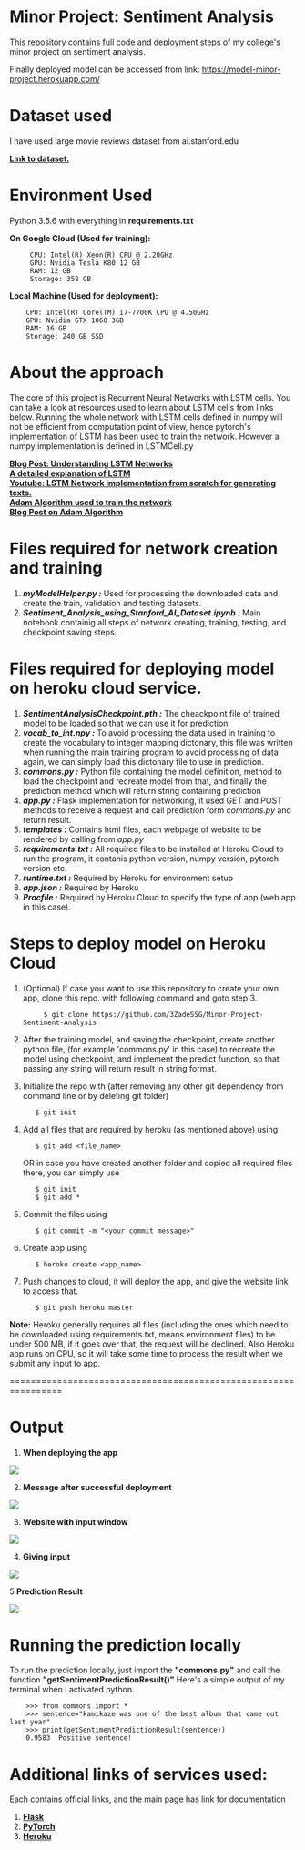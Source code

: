 # Minor Project: Sentiment Analysis
This repository contains full code and deployment steps of my college's minor project on sentiment analysis.

Finally deployed model can be accessed from link: https://model-minor-project.herokuapp.com/ 

# Dataset used
I have used large movie reviews dataset from ai.stanford.edu

[**Link to dataset.**](http://ai.stanford.edu/~amaas/data/sentiment/)<br>

# Environment Used
Python 3.5.6 with everything in **requirements.txt**

**On Google Cloud (Used for training):**

         CPU: Intel(R) Xeon(R) CPU @ 2.20GHz
         GPU: Nvidia Tesla K80 12 GB
         RAM: 12 GB
         Storage: 358 GB 

**Local Machine (Used for deployment):**

        CPU: Intel(R) Core(TM) i7-7700K CPU @ 4.50GHz
        GPU: Nvidia GTX 1060 3GB
        RAM: 16 GB
        Storage: 240 GB SSD



# About the approach
The core of this project is Recurrent Neural Networks with LSTM cells. You can take a look at resources used to learn about LSTM cells from links below.
Running the whole network with LSTM cells defined in numpy will not be efficient from computation point of view, hence pytorch's implementation of LSTM has been used to train the network.
However a numpy implementation is defined in LSTMCell.py

[**Blog Post: Understanding LSTM Networks**](http://colah.github.io/posts/2015-08-Understanding-LSTMs/)<br>
[**A detailed explanation of LSTM**](http://blog.echen.me/2017/05/30/exploring-lstms/)<br>
[**Youtube: LSTM Network implementation from scratch for generating texts.**](https://youtu.be/9zhrxE5PQgY)<br>
[**Adam Algorithm used to train the network**](https://arxiv.org/pdf/1412.6980.pdf)<br>
[**Blog Post on Adam Algorithm**](https://towardsdatascience.com/adam-latest-trends-in-deep-learning-optimization-6be9a291375c)<br>

# Files required for network creation and training
1. **_myModelHelper.py :_** Used for processing the downloaded data and create the train, validation and testing datasets. 
2. **_Sentiment_Analysis_using_Stanford_AI_Dataset.ipynb :_** Main notebook containig all steps of network creating, training, testing, and checkpoint saving steps.

# Files required for deploying model on heroku cloud service.
1. **_SentimentAnalysisCheckpoint.pth :_** The cheackpoint file of trained model to be loaded so that we can use it for prediction
2. **_vocab_to_int.npy :_** To avoid processing the data used in training to create the vocabulary to integer mapping dictonary, this file was written when running the main training program to avoid processing of data again, we can simply load this dictonary file to use in prediction.
3. **_commons.py :_** Python file containing the model definition, method to load the checkpoint and recreate model from that, and finally the prediction method which will return string containing prediction
4. **_app.py :_** Flask implementation for networking, it used GET and POST methods to receive a request and call prediction form *commons.py* and return result.
5. **_templates :_** Contains html files, each webpage of website to be rendered by calling from *app.py*
6. **_requirements.txt :_** All required files to be installed at Heroku Cloud to run the program, it contanis python version, numpy version, pytorch version etc.
7. **_runtime.txt :_** Required by Heroku for environment setup
8. **_app.json :_** Required by Heroku
9. **_Procfile :_** Required by Heroku Cloud to specify the type of app (web app in this case).


# Steps to deploy model on Heroku Cloud
1. (Optional) If case you want to use this repository to create your own app, clone this repo. with following command and goto step 3.
     
            $ git clone https://github.com/3ZadeSSG/Minor-Project-Sentiment-Analysis

2. After the training model, and saving the checkpoint, create another python file, (for example 'commons.py' in this case)
to recreate the model using checkpoint, and implement the predict function, so that passing any string will return result in string format.

3. Initialize the repo with (after removing any other git dependency from command line or by deleting git folder)
          
          $ git init

4. Add all files that are required by heroku (as mentioned above) using 

          $ git add <file_name>
   
   OR in case you have created another folder and copied all required files there, you can simply use
   
          $ git init
          $ git add *

5. Commit the files using

          $ git commit -m "<your commit message>" 
          
6. Create app using 

          $ heroku create <app_name>
          
7. Push changes to cloud, it will deploy the app, and give the website link to access that. 
        
          $ git push heroku master
    
**Note:** Heroku generally requires all files (including the ones which need to be downloaded using requirements.txt, means environment files) to be under 500 MB, if it goes over that, the request will be declined.
Also Heroku app runs on CPU, so it will take some time to process the result when we submit any input to app. 

================================================================
# Output

1. **When deploying the app**

<img src = "https://raw.githubusercontent.com/3ZadeSSG/Minor-Project-Sentiment-Analysis/master/Images/Heroku1.png">

2. **Message after successful deployment**

<img src = "https://raw.githubusercontent.com/3ZadeSSG/Minor-Project-Sentiment-Analysis/master/Images/Heroku2.png">

3. **Website with input window**

<img src = "https://raw.githubusercontent.com/3ZadeSSG/Minor-Project-Sentiment-Analysis/master/Images/Website Input.PNG">

4. **Giving input**

<img src = "https://raw.githubusercontent.com/3ZadeSSG/Minor-Project-Sentiment-Analysis/master/Images/Website Input 2.PNG">

5 **Prediction Result**

<img src = "https://raw.githubusercontent.com/3ZadeSSG/Minor-Project-Sentiment-Analysis/master/Images/Website Output.PNG">

 
# Running the prediction locally

To run the prediction locally, just import the **"commons.py"** and call the function **"getSentimentPredictionResult()"**
Here's a simple output of my terminal when i activated python.

        >>> from commons import *
        >>> sentence="kamikaze was one of the best album that came out last year"
        >>> print(getSentimentPredictionResult(sentence))
        0.9583  Positive sentence!
        
# Additional links of services used:
Each contains official links, and the main page has link for documentation
1. [**Flask**](http://flask.pocoo.org/)<br>
2. [**PyTorch**](https://pytorch.org/)<br>
3. [**Heroku**](https://www.heroku.com/)<br>



